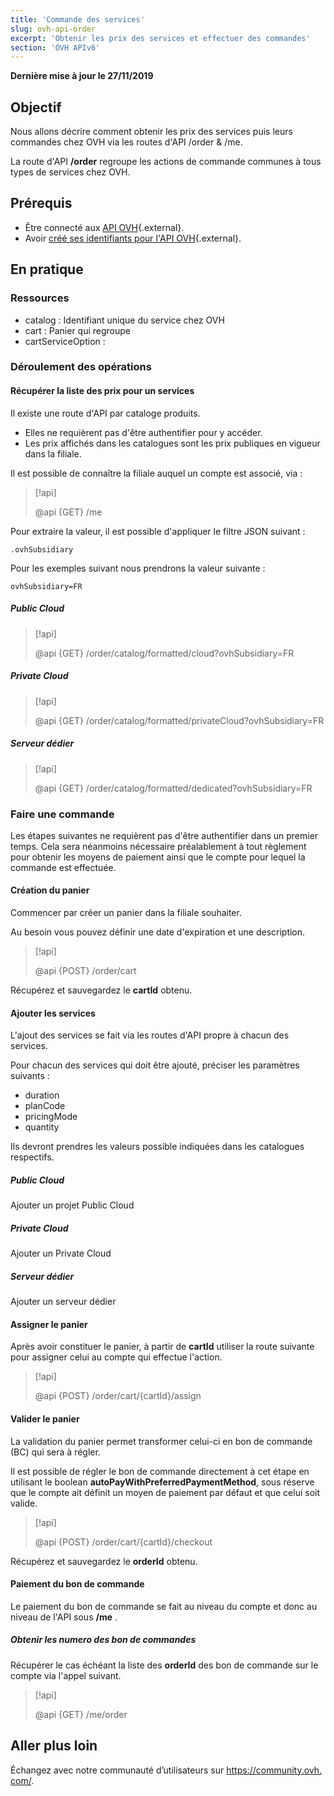 ```yaml
---
title: 'Commande des services'
slug: ovh-api-order
excerpt: 'Obtenir les prix des services et effectuer des commandes'
section: 'OVH APIv6'
---
```


**Dernière mise à jour le 27/11/2019**

## Objectif

Nous allons décrire comment obtenir les prix des services puis leurs commandes chez OVH via les routes d'API /order & /me.

La route d'API **/order** regroupe les actions de commande communes à tous types de services chez OVH.

## Prérequis

* Être connecté aux [API OVH](https://api.ovh.com/console){.external}.
* Avoir [créé ses identifiants pour l'API OVH](https://docs.ovh.com/gb/en/customer/first-steps-with-ovh-api/){.external}.

## En pratique

### Ressources

* catalog : Identifiant unique du service chez OVH 
* cart : Panier qui regroupe
* cartServiceOption : 

### Déroulement des opérations

#### Récupérer la liste des prix pour un services

Il existe une route d'API par cataloge produits.

- Elles ne requièrent pas d'être authentifier pour y accéder.
- Les prix affichés dans les catalogues sont les prix publiques en vigueur dans la filiale.

Il est possible de connaître la filiale auquel un compte est associé, via :

> [!api]
>
> @api {GET} /me
>

Pour extraire la valeur, il est possible d'appliquer le filtre JSON suivant :

```
.ovhSubsidiary
```

Pour les exemples suivant nous prendrons la valeur suivante :

```
ovhSubsidiary=FR
```

##### Public Cloud

> [!api]
>
> @api {GET} /order/catalog/formatted/cloud?ovhSubsidiary=FR
>

##### Private Cloud

> [!api]
>
> @api {GET} /order/catalog/formatted/privateCloud?ovhSubsidiary=FR
>

##### Serveur dédier

> [!api]
>
> @api {GET} /order/catalog/formatted/dedicated?ovhSubsidiary=FR
>

### Faire une commande

Les étapes suivantes ne requièrent pas d'être authentifier dans un premier temps.
Cela sera néanmoins nécessaire préalablement à tout règlement pour obtenir les moyens de paiement ainsi que le compte pour lequel la commande est effectuée.

#### Création du panier

Commencer par créer un panier dans la filiale souhaiter.

Au besoin vous pouvez définir une date d'expiration et une description.

> [!api]
>
> @api {POST} /order/cart
>

Récupérez et sauvegardez le **cartId** obtenu.

#### Ajouter les services

L'ajout des services se fait via les routes d'API propre à chacun des services.

Pour chacun des services qui doit être ajouté, préciser les paramètres suivants :

* duration
* planCode
* pricingMode
* quantity

Ils devront prendres les valeurs possible indiquées dans les catalogues respectifs.

##### Public Cloud

Ajouter un projet Public Cloud

##### Private Cloud

Ajouter un Private Cloud

##### Serveur dédier

Ajouter un serveur dédier

#### Assigner le panier

Après avoir constituer le panier, à partir de **cartId** utiliser la route suivante pour assigner celui au compte qui effectue l'action.

> [!api]
>
> @api {POST} /order/cart/{cartId}/assign
>

#### Valider le panier

La validation du panier permet transformer celui-ci en bon de commande (BC) qui sera à régler.

Il est possible de régler le bon de commande directement à cet étape en utilisant le boolean **autoPayWithPreferredPaymentMethod**, sous réserve que le compte ait définit un moyen de paiement par défaut et que celui soit valide.

> [!api]
>
> @api {POST} /order/cart/{cartId}/checkout
>

Récupérez et sauvegardez le **orderId** obtenu.

#### Paiement du bon de commande

Le paiement du bon de commande se fait au niveau du compte et donc au niveau de l'API sous **/me** .

##### Obtenir les numero des bon de commandes

Récupérer le cas échéant la liste des **orderId** des bon de commande sur le compte via l'appel suivant.

> [!api]
>
> @api {GET} /me/order
>

## Aller plus loin

Échangez avec notre communauté d’utilisateurs sur <https://community.ovh.com/>.
